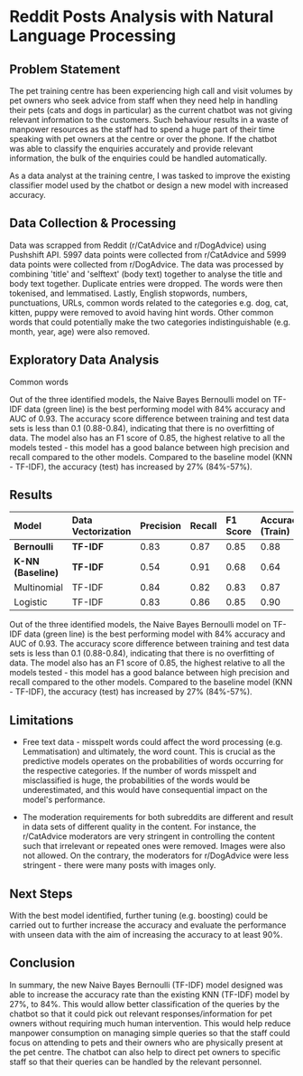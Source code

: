 # Reddit Posts Analysis with Natural Language Processing

## Problem Statement
The pet training centre has been experiencing high call and visit volumes by pet owners who seek advice from staff when they need help in handling their pets (cats and dogs in particular) as the current chatbot was not giving relevant information to the customers. Such behaviour results in a waste of manpower resources as the staff had to spend a huge part of their time speaking with pet owners at the centre or over the phone. If the chatbot was able to classify the enquiries accurately and provide relevant information, the bulk of the enquiries could be handled automatically.

As a data analyst at the training centre, I was tasked to improve the existing classifier model used by the chatbot or design a new model with increased accuracy.

## Data Collection & Processing
Data was scrapped from Reddit (r/CatAdvice and r/DogAdvice) using Pushshift API. 5997 data points were collected from r/CatAdvice and 5999 data points were collected from r/DogAdvice.
The data was processed by combining 'title' and 'selftext' (body text) together to analyse the title and body text together. Duplicate entries were dropped. The words were then tokenised, and lemmatised. Lastly, English stopwords, numbers, punctuations, URLs, common words related to the categories e.g. dog, cat, kitten, puppy were removed to avoid having hint words. Other common words that could potentially make the two categories indistinguishable (e.g. month, year, age) were also removed.  

## Exploratory Data Analysis
Common words


Out of the three identified models, the Naive Bayes Bernoulli model on TF-IDF data (green line) is the best performing model with 84% accuracy and AUC of 0.93. The accuracy score difference between training and test data sets is less than 0.1 (0.88-0.84), indicating that there is no overfitting of data. The model also has an F1 score of 0.85, the highest relative to all the models tested - this model has a good balance between high precision and recall compared to the other models. Compared to the baseline model (KNN - TF-IDF), the accuracy (test) has increased by 27% (84%-57%).

## Results
| Model | Data Vectorization | Precision | Recall | F1 Score | Accuracy (Train) | Accuracy (Test) | AUC |
| :-- | :-- | :-- | :-- | :-- | :-- | :-- | :-- |
|**Bernoulli** | **TF-IDF** |0.83|0.87|0.85|0.88|0.84|0.93|
 |**K-NN (Baseline)** | **TF-IDF**|0.54|0.91|0.68|0.64|0.57|0.64|
 | Multinomial | TF-IDF |0.84|0.82|0.83|0.87|0.83|0.92|
 | Logistic | TF-IDF |0.83|0.86|0.85|0.90|0.84|0.92|

Out of the three identified models, the Naive Bayes Bernoulli model on TF-IDF data (green line) is the best performing model with 84% accuracy and AUC of 0.93. The accuracy score difference between training and test data sets is less than 0.1 (0.88-0.84), indicating that there is no overfitting of data. The model also has an F1 score of 0.85, the highest relative to all the models tested - this model has a good balance between high precision and recall compared to the other models. Compared to the baseline model (KNN - TF-IDF), the accuracy (test) has increased by 27% (84%-57%).

## Limitations

- Free text data - misspelt words could affect the word processing (e.g. Lemmatisation) and ultimately, the word count. This is crucial as the predictive models operates on the probabilities of words occurring for the respective categories. If the number of words misspelt and misclassified is huge, the probabilities of the words would be underestimated, and this would have consequential impact on the model's performance.

- The moderation requirements for both subreddits are different and result in data sets of different quality in the content. For instance, the r/CatAdvice moderators are very stringent in controlling the content such that irrelevant or repeated ones were removed. Images were also not allowed. On the contrary, the moderators for r/DogAdvice were less stringent - there were many posts with images only.

## Next Steps
With the best model identified, further tuning (e.g. boosting) could be carried out to further increase the accuracy and evaluate the performance with unseen data with the aim of increasing the accuracy to at least 90%.

## Conclusion
In summary, the new Naive Bayes Bernoulli (TF-IDF) model designed was able to increase the accuracy rate than the existing KNN (TF-IDF) model by 27%, to 84%. This would allow better classification of the queries by the chatbot so that it could pick out relevant responses/information for pet owners without requiring much human intervention. This would help reduce manpower consumption on managing simple queries so that the staff could focus on attending to pets and their owners who are physically present at the pet centre. The chatbot can also help to direct pet owners to specific staff so that their queries can be handled by the relevant personnel.
